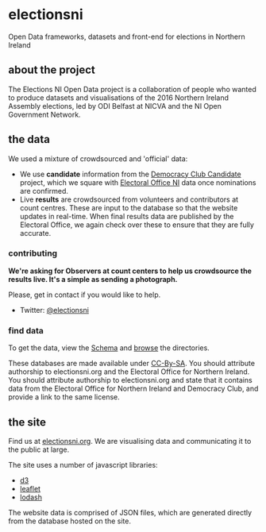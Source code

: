 # electionsni
Open Data frameworks, datasets and front-end for elections in Northern Ireland

## about the project
The Elections NI Open Data project is a collaboration of people who wanted to produce datasets and visualisations of the 2016 Northern Ireland Assembly elections, led by ODI Belfast at NICVA and the NI Open Government Network.

## the data
We used a mixture of crowdsourced and 'official' data:
* We use **candidate** information from the [Democracy Club Candidate](http://www.eoni.org.uk/Elections/Polling-stations) project, which we square with [Electoral Office NI](http://www.eoni.org.uk) data once nominations are confirmed.
* Live **results** are crowdsourced from volunteers and contributors at count centres. These are input to the database so that the website updates in real-time. When final results data are published by the Electoral Office, we again check over these to ensure that they are fully accurate.

### contributing
**We're asking for Observers at count centers to help us crowdsource the results live. It's a simple as sending a photograph.**

Please, get in contact if you would like to help.
* Twitter: [@electionsni](http://twitter.com/electionsni)

### find data
To get the data, view the [Schema](https://github.com/NICVA/electionsni/blob/master/schema.md) and [browse](http://electionsni.org.s3-website-eu-west-1.amazonaws.com/data/) the directories.

These databases are made available under [CC-By-SA](https://creativecommons.org/licenses/by-sa/4.0/). You should attribute authorship to electionsni.org and the Electoral Office for Northern Ireland. You should attribute authorship to electionsni.org and state that it contains data from the Electoral Office for Northern Ireland and Democracy Club, and provide a link to the same license.

## the site
Find us at [electionsni.org](http://electionsni.org). We are visualising data and communicating it to the public at large.

The site uses a number of javascript libraries:
* [d3](https://d3js.org/)
* [leaflet](http://leafletjs.com/)
* [lodash](https://lodash.com/)

The website data is comprised of JSON files, which are generated directly from the database hosted on the site.
